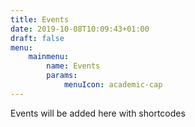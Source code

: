 ```yaml
---
title: Events
date: 2019-10-08T10:09:43+01:00
draft: false
menu:
    mainmenu:
        name: Events
        params:
            menuIcon: academic-cap
---
```


Events will be added here with shortcodes
